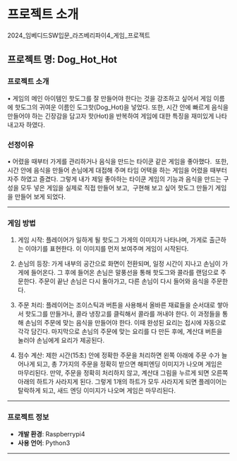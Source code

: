 # 프로젝트 소개
2024_임베디드SW입문_라즈베리파이4_게임_프로젝트

## 프로젝트 명: Dog_Hot_Hot

### 프로젝트 소개
• 게임의 메인 아이템인 핫도그를 잘 만들어야 한다는 것을 강조하고 싶어서 게임 
	 이름에 핫도그의 귀여운 이름인 도그핫(Dog_Hot)을 넣었다. 또한, 시간 안에 
	 빠르게 음식을 만들어야 하는 긴장감을 담고자 핫(Hot)을 반복하여 게임에 대한 
	 특징을 재미있게 나타내고자 하였다.

### 선정이유
• 어렸을 때부터 가게를 관리하거나 음식을 만드는 타이쿤 같은 게임을 좋아했다. 
	 또한, 시간 안에 음식을 만들어 손님에게 대접해 주며 타임 어택을 하는 게임을 
   어렸을 때부터 자주 하였고 즐겼다. 그렇게 내가 제일 좋아하는 타이쿤 게임의 
	 기능과 음식을 만드는 구성을 모두 넣은 게임을 실제로 직접 만들어 보고, 
   구현해 보고 싶어 핫도그 만들기 게임을 만들어 보게 되었다.

---

### 게임 방법

1. 게임 시작: 플레이어가 일하게 될 핫도그 가게의 이미지가 나타나며, 가게로
	           출근하는 이야기를 표현한다. 이 이미지를 먼저 보여주며 게임이 
		   시작된다.

2. 손님의 등장: 가게 내부의 공간으로 화면이 전환되며, 일정 시간이 지나고 손님이
		      가게에 들어온다. 그 후에 들어온 손님은 말풍선을 통해 핫도그와 
		      콜라를 랜덤으로 주문한다. 주문이 끝난 손님은 다시 돌아가고,
		      다른 손님이 다시 들어와 음식을 주문한다.

3. 주문 처리: 플레이어는 조이스틱과 버튼을 사용해서 올바른 재료들을 순서대로
		    쌓아서 핫도그를 만들거나, 콜라 냉장고를 클릭해서 콜라를 꺼내야 
		    한다. 이 과정들을 통해 손님의 주문에 맞는 음식을 만들어야 한다. 
		    이때 완성된 요리는 접시에 자동으로 각각 담긴다. 마지막으로 
		    손님의 주문에 맞는 요리를 다 만든 후에, 계산대 버튼을 눌러야 
		    손님에게 요리가 제공된다. 

4. 점수 계산: 제한 시간(15초) 안에 정확한 주문을 처리하면 왼쪽 아래에 주문 수가
		    늘어나게 되고, 총 7가지의 주문을 정확히 받으면 해피엔딩 이미지가
	 	    나오며 게임은 마무리된다. 만약, 주문을 정확히 처리하지 않고,
		    계산대 그림을 누르게 되면 오른쪽 아래의 하트가 사라지게 된다.
		    그렇게 1개의 하트가 모두 사라지게 되면 플레이어는 탈락하게 되고,
		    새드 엔딩 이미지가 나오며 게임은 마무리된다.

---

### 프로젝트 정보

- **개발 환경**: Raspberrypi4
- **사용 언어**: Python3

---
